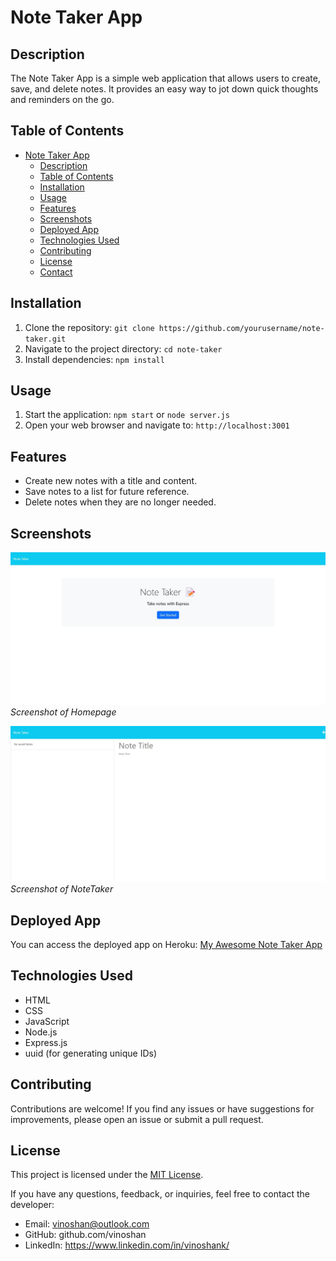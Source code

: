 # Note Taker App

## Description

The Note Taker App is a simple web application that allows users to create, save, and delete notes. It provides an easy way to jot down quick thoughts and reminders on the go.

## Table of Contents

- [Note Taker App](#note-taker-app)
  - [Description](#description)
  - [Table of Contents](#table-of-contents)
  - [Installation](#installation)
  - [Usage](#usage)
  - [Features](#features)
  - [Screenshots](#screenshots)
  - [Deployed App](#deployed-app)
  - [Technologies Used](#technologies-used)
  - [Contributing](#contributing)
  - [License](#license)
  - [Contact](#contact)

## Installation

1. Clone the repository: `git clone https://github.com/yourusername/note-taker.git`
2. Navigate to the project directory: `cd note-taker`
3. Install dependencies: `npm install`

## Usage

1. Start the application: `npm start` or `node server.js`
2. Open your web browser and navigate to: `http://localhost:3001`

## Features

- Create new notes with a title and content.
- Save notes to a list for future reference.
- Delete notes when they are no longer needed.

## Screenshots

![Screenshot 1](./public/assets/images/screenshot1.jpeg)
*Screenshot of Homepage*

![Screenshot 2](./public/assets/images/screenshot2.jpeg)
*Screenshot of NoteTaker*

## Deployed App

You can access the deployed app on Heroku: [My Awesome Note Taker App](https://shielded-earth-74206-fa2b32ba0b32.herokuapp.com/)

## Technologies Used

- HTML
- CSS
- JavaScript
- Node.js
- Express.js
- uuid (for generating unique IDs)

## Contributing

Contributions are welcome! If you find any issues or have suggestions for improvements, please open an issue or submit a pull request.

## License

This project is licensed under the [MIT License](LICENSE).

If you have any questions, feedback, or inquiries, feel free to contact the developer:

- Email: vinoshan@outlook.com 
- GitHub: github.com/vinoshan 
- LinkedIn: https://www.linkedin.com/in/vinoshank/
